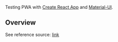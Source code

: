 Testing PWA with [Create React App](https://github.com/facebook/create-react-app) and [Material-UI](https://material-ui.com/).

## Overview

See reference source: [link](https://tree.valleyease.me/)